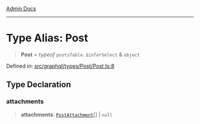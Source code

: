[Admin Docs](/)

***

# Type Alias: Post

> **Post** = *typeof* `postsTable.$inferSelect` & `object`

Defined in: [src/graphql/types/Post/Post.ts:8](https://github.com/Sourya07/talawa-api/blob/2dc82649c98e5346c00cdf926fe1d0bc13ec1544/src/graphql/types/Post/Post.ts#L8)

## Type Declaration

### attachments

> **attachments**: [`PostAttachment`](../../../PostAttachment/PostAttachment/type-aliases/PostAttachment.md)[] \| `null`

